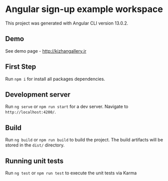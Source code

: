 # Angular sign-up example workspace
This project was generated with Angular CLI version 13.0.2.

## Demo 
See demo page - http://kizhangallery.ir

## First Step 
Run `npm i` for install all packages dependencies. 

## Development server
Run `ng serve` or `npm run start` for a dev server. Navigate to `http://localhost:4200/`.

## Build
Run `ng build` or `npm run build` to build the project. The build artifacts will be stored in the `dist/` directory.

## Running unit tests
Run `ng test` or `npm run test` to execute the unit tests via Karma
